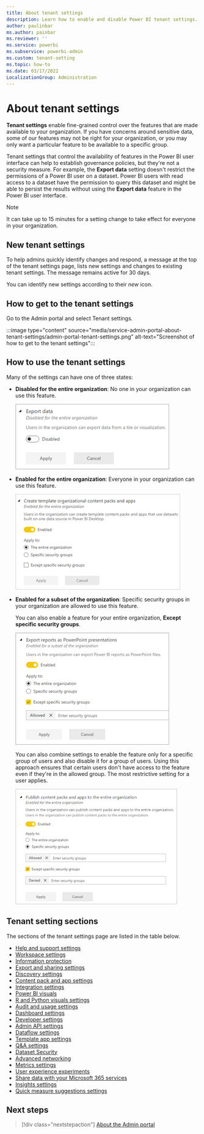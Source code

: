 ```yaml
---
title: About tenant settings
description: Learn how to enable and disable Power BI tenant settings.
author: paulinbar
ms.author: painbar
ms.reviewer: ''
ms.service: powerbi
ms.subservice: powerbi-admin
ms.custom: tenant-setting
ms.topic: how-to
ms.date: 03/17/2022
LocalizationGroup: Administration
---
```


# About tenant settings

**Tenant settings** enable fine-grained control over the features that are made available to your organization. If you have concerns around sensitive data, some of our features may not be right for your organization, or you may only want a particular feature to be available to a specific group.

Tenant settings that control the availability of features in the Power BI user interface can help to establish governance policies, but they're not a security measure. For example, the **Export data** setting doesn't restrict the permissions of a Power BI user on a dataset. Power BI users with read access to a dataset have the permission to query this dataset and might be able to persist the results without using the **Export data** feature in the Power BI user interface.

> [!NOTE]
> It can take up to 15 minutes for a setting change to take effect for everyone in your organization.

## New tenant settings

To help admins quickly identify changes and respond, a message at the top of the tenant settings page, lists new settings and changes to existing tenant settings. The message remains active for 30 days.

You can identify new settings according to their *new* icon.  


## How to get to the tenant settings

Go to the Admin portal and select Tenant settings.

:::image type="content" source="media/service-admin-portal-about-tenant-settings/admin-portal-tenant-settings.png" alt-text="Screenshot of how to get to the tenant settings":::

## How to use the tenant settings

Many of the settings can have one of three states:

* **Disabled for the entire organization**: No one in your organization can use this feature.

    ![Disabled all setting](media/service-admin-portal-about-tenant-settings/powerbi-admin-tenant-settings-disabled.png)

* **Enabled for the entire organization**: Everyone in your organization can use this feature.

    ![Enabled all setting](media/service-admin-portal-about-tenant-settings/powerbi-admin-tenant-settings-enabled.png)

* **Enabled for a subset of the organization**: Specific security groups in your organization are allowed to use this feature.

    You can also enable a feature for your entire organization, **Except specific security groups**.

    ![Enabled subset setting](media/service-admin-portal-about-tenant-settings/powerbi-admin-tenant-settings-enabled-except.png)

    You can also combine settings to enable the feature only for a specific group of users and also disable it for a group of users. Using this approach ensures that certain users don't have access to the feature even if they're in the allowed group. The most restrictive setting for a user applies.

    ![Enable except setting](media/service-admin-portal-about-tenant-settings/powerbi-admin-tenant-settings-enabled-except2.png)

## Tenant setting sections

The sections of the tenant settings page are listed in the table below.

* [Help and support settings](/power-bi/support/service-admin-portal-help-support)
* [Workspace settings](service-admin-portal-workspace.md)
* [Information protection](service-admin-portal-information-protection.md)
* [Export and sharing settings](service-admin-portal-export-sharing.md)
* [Discovery settings](service-admin-portal-discovery.md)
* [Content pack and app settings](service-admin-portal-content-pack-app.md)
* [Integration settings](service-admin-portal-integration.md)
* [Power BI visuals](service-admin-portal-power-bi-visuals.md)
* [R and Python visuals settings](service-admin-portal-r-python-visuals.md)
* [Audit and usage settings](service-admin-portal-audit-usage.md)
* [Dashboard settings](service-admin-portal-dashboard.md)
* [Developer settings](service-admin-portal-developer.md)
* [Admin API settings](service-admin-portal-admin-api-settings.md)
* [Dataflow settings](service-admin-portal-dataflow.md)
* [Template app settings](service-admin-portal-template-app.md)
* [Q&A settings](service-admin-portal-qa.md)
* [Dataset Security](service-admin-portal-dataset-security.md)
* [Advanced networking](service-admin-portal-advanced-networking.md)
* [Metrics settings](service-admin-portal-goals-settings.md)
* [User experience experiments](service-admin-portal-user-experience-experiments.md)
* [Share data with your Microsoft 365 services](service-admin-portal-share-data-microsoft-365-services.md)
* [Insights settings](service-admin-portal-insights.md)
* [Quick measure suggestions settings](service-admin-portal-quick-measure-suggestions-settings.md)

## Next steps

> [!div class="nextstepaction"]
> [About the Admin portal](service-admin-portal.md)